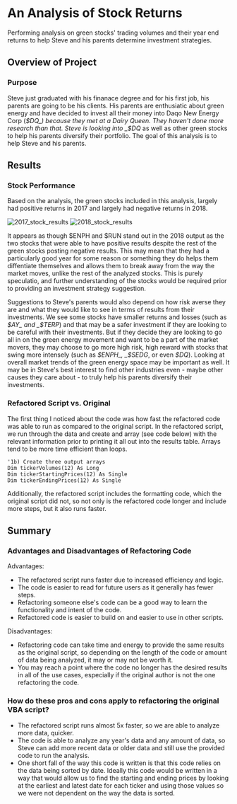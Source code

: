 # An Analysis of Stock Returns
Performing analysis on green stocks' trading volumes and their year end returns to help Steve and his parents determine investment strategies.

## Overview of Project

### Purpose
Steve just graduated with his finanace degree and for his first job, his parents are going to be his clients. His parents are enthusiatic about green energy and have decided to invest all their money into Daqo New Energy Corp (_$DQ_) because they met at a Dairy Queen. They haven't done more research than that. Steve is looking into _$DQ_ as well as other green stocks to help his parents diversify their portfolio. The goal of this analysis is to help Steve and his parents.

## Results

### Stock Performance
Based on the analysis, the green stocks included in this analysis, largely had positive returns in 2017 and largely had negative returns in 2018. 

![2017_stock_results](https://user-images.githubusercontent.com/92613639/139624645-30b29014-419c-46b0-b41e-275faa263006.png)
![2018_stock_results](https://user-images.githubusercontent.com/92613639/139624654-d0c9499c-33d0-46bf-978e-adf40d13d54b.png)

It appears as though $ENPH and $RUN stand out in the 2018 output as the two stocks that were able to have positive results despite the rest of the green stocks posting negative results. This may mean that they had a particularly good year for some reason or something they do helps them diffentiate themselves and allows them to break away from the way the market moves, unlike the rest of the analyzed stocks. This is purely speculatio, and further understanding of the stocks would be required prior to providing an investment strategy suggestion.

Suggestions to Steve's parents would also depend on how risk averse they are and what they would like to see in terms of results from their investments. We see some stocks have smaller returns and losses (such as _$AY_ and _$TERP_) and that may be a safer investment if they are looking to be careful with their investments. But if they decide they are looking to go all in on the green energy movement and want to be a part of the market movers, they may choose to go more high risk, high reward with stocks that swing more intensely (such as _$ENPH_, _$SEDG_, or even _$DQ_). Looking at overall market trends of the green energy space may be important as well. It may be in Steve's best interest to find other industries even - maybe other causes they care about - to truly help his parents diversify their investments. 

### Refactored Script vs. Original
The first thing I noticed about the code was how fast the refactored code was able to run as compared to the original script. In the refactored script, we run through the data and create and array (see code below) with the relevant information prior to printing it all out into the results table. Arrays tend to be more time efficient than loops. 

    '1b) Create three output arrays
    Dim tickerVolumes(12) As Long
    Dim tickerStartingPrices(12) As Single
    Dim tickerEndingPrices(12) As Single

Additionally, the refactored script includes the formatting code, which the original script did not, so not only is the refactored code longer and include more steps, but it also runs faster.

## Summary

### Advantages and Disadvantages of Refactoring Code
Advantages:
- The refactored script runs faster due to increased efficiency and logic.
- The code is easier to read for future users as it generally has fewer steps.
- Refactoring someone else's code can be a good way to learn the functionality and intent of the code.
- Refactored code is easier to build on and easier to use in other scripts.

Disadvantages:
- Refactoring code can take time and energy to provide the same results as the original script, so depending on the length of the code or amount of data being analyzed, it may or may not be worth it.
- You may reach a point where the code no longer has the desired results in all of the use cases, especially if the original author is not the one refactoring the code.

### How do these pros and cons apply to refactoring the original VBA script?
- The refactored script runs almost 5x faster, so we are able to analyze more data, quicker.
- The code is able to analyze any year's data and any amount of data, so Steve can add more recent data or older data and still use the provided code to run the analysis.
- One short fall of the way this code is written is that this code relies on the data being sorted by date. Ideally this code would be written in a way that would allow us to find the starting and ending prices by looking at the earliest and latest date for each ticker and using those values so we were not dependent on the way the data is sorted.
